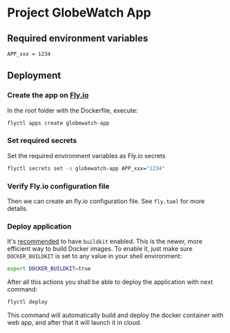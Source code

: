 # Project GlobeWatch App

## Required environment variables
```bash
APP_xxx = 1234
```

## Deployment

### Create the app on [Fly.io](https://fly.io)

In the root folder with the Dockerfile, execute:

```bash
flyctl apps create globewatch-app
```

### Set required secrets

Set the required environment variables as Fly.io secrets

```bash
flyctl secrets set -a globewatch-app APP_xxx="1234"
```

### Verify Fly.io configuration file

Then we can create an fly.io configuration file. See `fly.toml` for more details.


### Deploy application

It's [recommended](https://community.fly.io/t/erro-0605-cant-add-file-some-file-to-tar-io-read-write-on-closed-pipe/3513/7) to have `buildkit` enabled. This is the newer, more efficient way to build Docker images. To enable it, just make sure `DOCKER_BUILDKIT` is set to any value in your shell environment:

```bash
export DOCKER_BUILDKIT=true
```


After all this actions you shall be able to deploy the application with next command:

```bash
flyctl deploy
```

This command will automatically build and deploy the docker container with web app, and after that it will launch it in cloud.